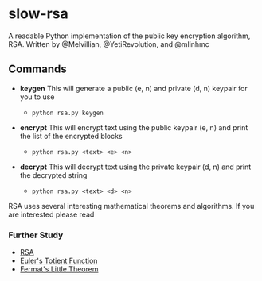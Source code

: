# slow-rsa
A readable Python implementation of the public key encryption algorithm, RSA.
Written by @Melvillian, @YetiRevolution, and @mlinhmc

## Commands
* **keygen** This will generate a public (e, n) and private (d, n) keypair for you to use
    - `python rsa.py keygen`

* **encrypt** This will encrypt text using the public keypair (e, n) and print the list of the encrypted blocks
    - `python rsa.py <text> <e> <n>`

* **decrypt** This will decrypt text using the private keypair (d, n) and print the decrypted string
    - `python rsa.py <text> <d> <n>`


RSA uses several interesting mathematical theorems and algorithms. If you are interested please read

### Further Study
* [RSA](https://en.wikipedia.org/wiki/RSA)
* [Euler's Totient Function](https://en.wikipedia.org/wiki/Euler%27s_totient_function)
* [Fermat's Little Theorem](https://en.wikipedia.org/wiki/Fermat%27s_little_theorem)
